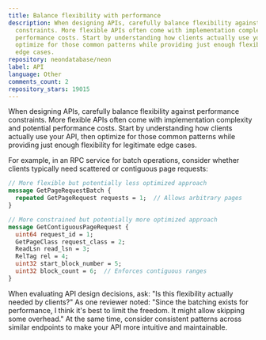 ```yaml
---
title: Balance flexibility with performance
description: When designing APIs, carefully balance flexibility against performance
  constraints. More flexible APIs often come with implementation complexity and potential
  performance costs. Start by understanding how clients actually use your API, then
  optimize for those common patterns while providing just enough flexibility for legitimate
  edge cases.
repository: neondatabase/neon
label: API
language: Other
comments_count: 2
repository_stars: 19015
---
```


When designing APIs, carefully balance flexibility against performance constraints. More flexible APIs often come with implementation complexity and potential performance costs. Start by understanding how clients actually use your API, then optimize for those common patterns while providing just enough flexibility for legitimate edge cases.

For example, in an RPC service for batch operations, consider whether clients typically need scattered or contiguous page requests:

```protobuf
// More flexible but potentially less optimized approach
message GetPageRequestBatch {
  repeated GetPageRequest requests = 1;  // Allows arbitrary pages
}

// More constrained but potentially more optimized approach
message GetContiguousPageRequest {
  uint64 request_id = 1;
  GetPageClass request_class = 2;
  ReadLsn read_lsn = 3;
  RelTag rel = 4;
  uint32 start_block_number = 5;
  uint32 block_count = 6;  // Enforces contiguous ranges
}
```

When evaluating API design decisions, ask: "Is this flexibility actually needed by clients?" As one reviewer noted: "Since the batching exists for performance, I think it's best to limit the freedom. It might allow skipping some overhead." At the same time, consider consistent patterns across similar endpoints to make your API more intuitive and maintainable.